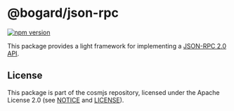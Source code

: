 # @bogard/json-rpc

[![npm version](https://img.shields.io/npm/v/@bogard/json-rpc.svg)](https://www.npmjs.com/package/@bogard/json-rpc)

This package provides a light framework for implementing a
[JSON-RPC 2.0 API](https://www.jsonrpc.org/specification).

## License

This package is part of the cosmjs repository, licensed under the Apache License
2.0 (see [NOTICE](https://github.com/cosmos/cosmjs/blob/main/NOTICE) and
[LICENSE](https://github.com/cosmos/cosmjs/blob/main/LICENSE)).
